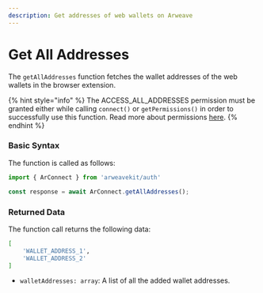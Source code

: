 ```yaml
---
description: Get addresses of web wallets on Arweave
---
```


# Get All Addresses

The `getAllAddresses` function fetches the wallet addresses of the web wallets in the browser extension.

{% hint style="info" %}
The ACCESS\_ALL\_ADDRESSES permission must be granted either while calling `connect()` or `getPermissions()` in order to successfully use this function. Read more about permissions [here](https://github.com/arconnectio/ArConnect#permissions).&#x20;
{% endhint %}

### Basic Syntax

The function is called as follows:

```javascript
import { ArConnect } from 'arweavekit/auth'

const response = await ArConnect.getAllAddresses();
```

### Returned Data

The function call returns the following data:

```bash
[
    'WALLET_ADDRESS_1',
    'WALLET_ADDRESS_2'
]
```

* `walletAddresses: array`: A list of all the added wallet addresses.

